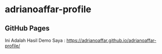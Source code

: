 # adrianoaffar-profile

## GitHub Pages
Ini Adalah Hasil Demo Saya : https://adrianoaffar.github.io/adrianoaffar-profile/